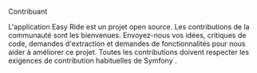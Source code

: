 Contribuant

L'application Easy Ride est un projet open source. Les contributions de la communauté sont les bienvenues. 
Envoyez-nous vos idées, critiques de code, demandes d'extraction et demandes de fonctionnalités pour nous aider à 
améliorer ce projet. Toutes les contributions doivent respecter les exigences de contribution habituelles de Symfony .
